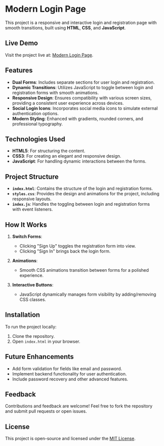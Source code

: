 # Modern Login Page  

This project is a responsive and interactive login and registration page with smooth transitions, built using **HTML**, **CSS**, and **JavaScript**.  

## Live Demo  

Visit the project live at: [Modern Login Page](https://m0hamedsharif.github.io/loginpage/).  

## Features  

- **Dual Forms**: Includes separate sections for user login and registration.  
- **Dynamic Transitions**: Utilizes JavaScript to toggle between login and registration forms with smooth animations.  
- **Responsive Design**: Ensures compatibility with various screen sizes, providing a consistent user experience across devices.  
- **Social Login Icons**: Incorporates social media icons to simulate external authentication options.  
- **Modern Styling**: Enhanced with gradients, rounded corners, and professional typography.  

## Technologies Used  

- **HTML5**: For structuring the content.  
- **CSS3**: For creating an elegant and responsive design.  
- **JavaScript**: For handling dynamic interactions between the forms.  

## Project Structure  

- **`index.html`**: Contains the structure of the login and registration forms.  
- **`styles.css`**: Provides the design and animations for the project, including responsive layouts.  
- **`index.js`**: Handles the toggling between login and registration forms with event listeners.  

## How It Works  

1. **Switch Forms**:  
   - Clicking "Sign Up" toggles the registration form into view.  
   - Clicking "Sign In" brings back the login form.  

2. **Animations**:  
   - Smooth CSS animations transition between forms for a polished experience.  

3. **Interactive Buttons**:  
   - JavaScript dynamically manages form visibility by adding/removing CSS classes.  

## Installation  

To run the project locally:  

1. Clone the repository.  
2. Open `index.html` in your browser.  

## Future Enhancements  

- Add form validation for fields like email and password.  
- Implement backend functionality for user authentication.  
- Include password recovery and other advanced features.  

## Feedback  

Contributions and feedback are welcome! Feel free to fork the repository and submit pull requests or open issues.  

## License  

This project is open-source and licensed under the [MIT License](LICENSE).  

